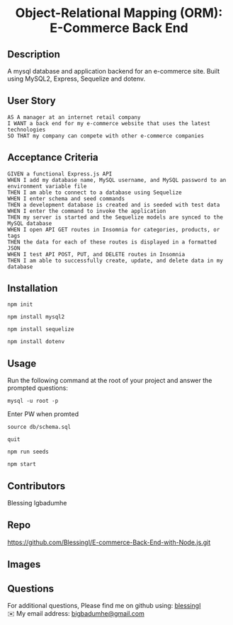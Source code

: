 
  <h1 align="center">Object-Relational Mapping (ORM): E-Commerce Back End </h1>


## Description
   A mysql database and application backend for an e-commerce site. Built using MySQL2, Express, Sequelize and dotenv.

## User Story
    AS A manager at an internet retail company
    I WANT a back end for my e-commerce website that uses the latest technologies
    SO THAT my company can compete with other e-commerce companies

## Acceptance Criteria
    GIVEN a functional Express.js API
    WHEN I add my database name, MySQL username, and MySQL password to an environment variable file
    THEN I am able to connect to a database using Sequelize
    WHEN I enter schema and seed commands
    THEN a development database is created and is seeded with test data
    WHEN I enter the command to invoke the application
    THEN my server is started and the Sequelize models are synced to the MySQL database
    WHEN I open API GET routes in Insomnia for categories, products, or tags
    THEN the data for each of these routes is displayed in a formatted JSON
    WHEN I test API POST, PUT, and DELETE routes in Insomnia
    THEN I am able to successfully create, update, and delete data in my database

## Installation
`npm init`

`npm install mysql2`

`npm install sequelize`

`npm install dotenv`


## Usage
Run the following command at the root of your project and answer the prompted questions:

`mysql -u root -p`

Enter PW when promted

`source db/schema.sql`

`quit`

`npm run seeds`
  
`npm start`

## Contributors
  Blessing Igbadumhe

## Repo
https://github.com/BlessingI/E-commerce-Back-End-with-Node.js.git

## Images

## Questions
  For additional questions, Please find me on github using: [blessingI](https://github.com/blessingI)
  <br>
  ✉️ My email address: bigbadumhe@gmail.com

